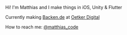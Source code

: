 Hi! I'm Matthias and I make things in iOS, Unity & Flutter

Currently making [Backen.de](https://apps.apple.com/de/app/backen-de/id1441944766) at [Oetker Digital](https://github.com/OetkerDigital)

How to reach me: [@matthias_code](https://twitter.com/matthias_code)
